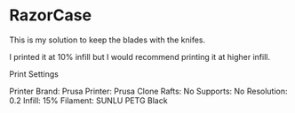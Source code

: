 # RazorCase

This is my solution to keep the blades with the knifes.

I printed it at 10% infill but I would recommend printing it at higher infill.

Print Settings

Printer Brand: Prusa
Printer: Prusa Clone
Rafts: No
Supports: No
Resolution: 0.2
Infill: 15%
Filament: SUNLU PETG Black
